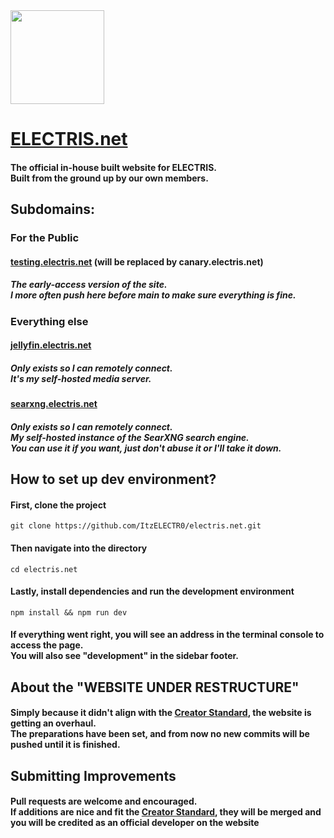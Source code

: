 <img src=".github/Assets/ELECTRIS.png" width=150>

# [ELECTRIS.net](https://electris.net)
#### The official in-house built website for ELECTRIS.<br> Built from the ground up by our own members.

## Subdomains:

### For the Public

#### [testing.electris.net](https://testing.electris.net) (will be replaced by canary.electris.net)
##### The early-access version of the site.<br>I more often push here before main to make sure everything is fine.

### Everything else

#### [jellyfin.electris.net](https://jellyfin.electris.net)
##### Only exists so I can remotely connect.<br>It's my self-hosted media server.

#### [searxng.electris.net](https://searxng.electris.net)
##### Only exists so I can remotely connect.<br>My self-hosted instance of the SearXNG search engine.<br>You can use it if you want, just don't abuse it or I'll take it down.

## How to set up dev environment?

#### First, clone the project
    git clone https://github.com/ItzELECTR0/electris.net.git
#### Then navigate into the directory
    cd electris.net
#### Lastly, install dependencies and run the development environment
    npm install && npm run dev
#### If everything went right, you will see an address in the terminal console to access the page.<br>You will also see "development" in the sidebar footer.

## About the "WEBSITE UNDER RESTRUCTURE"
#### Simply because it didn't align with the [Creator Standard](https://electris.net/about/creator-standard), the website is getting an overhaul.<br> The preparations have been set, and from now no new commits will be pushed until it is finished.

## Submitting Improvements

#### Pull requests are welcome and encouraged.<br> If additions are nice and fit the [Creator Standard](https://electris.net/about/creator-standard), they will be merged and you will be credited as an official developer on the website
